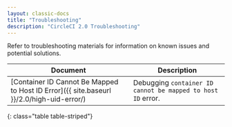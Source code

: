 ```yaml
---
layout: classic-docs
title: "Troubleshooting"
description: "CircleCI 2.0 Troubleshooting"
---
```


Refer to troubleshooting materials for information on known issues and potential solutions.

Document | Description
----|----------
[Container ID Cannot Be Mapped to Host ID Error]({{ site.baseurl }}/2.0/high-uid-error/) | Debugging `container ID cannot be mapped to host ID` error.
{: class="table table-striped"}
